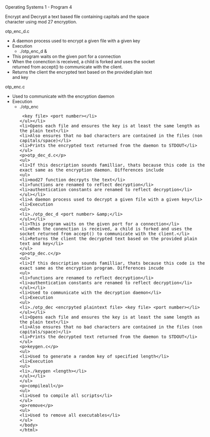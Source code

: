 Operating Systems 1 - Program 4

Encrypt and Decrypt a text based file containing capitals and the space character
using mod 27 encryption.


otp_enc_d.c
 - A daemon process used to encrypt a given file with a given key
 - Execution
   - ./otp_enc_d <port number> &
 - This program waits on the given port for a connection
 - When the conenction is received, a child is forked and uses the socket returned from accept() to communicate with the client.
 - Returns the client the encrypted text based on the provided plain text and key


otp_enc.c
 - Used to communicate with the encryption daemon
 - Execution
   - ./otp_enc <plaintext file> <key file> <port number>
 - Opens each file and ensures the key is at least the same length as the plain text
 - Also ensures that no bad characters are contained in the files (non capitals/space)
 - Prints the encrypted text returned from the daemon to STDOUT


otp_dec_d.c
 - If this description sounds familliar, thats because this code is the exact same as the encryption daemon. Differences include
   - mod27 function decrpyts the text
   - functions are renamed to reflect decryption
   - authentication constants are renamed to reflect decryption
 - A daemon process used to decrypt a given file with a given key
 - Execution
   - ./otp_dec_d <port number> &
 - This program waits on the given port for a connection
 - When the conenction is received, a child is forked and uses the socket returned from accept() to communicate with the client.
 - Returns the client the decrypted text based on the provided plain text and key


otp_dec.c
 - If this description sounds familliar, thats because this code is the exact same as the encryption program. Differences incude
   - functions are renamed to reflect decryption
   - authentication constants are renamed to reflect decryption
 - Used to communicate with the decryption daemon
 - Execution
   - ./otp_dec <encrpyted plaintext file> <key file> <port number>
 - Opens each file and ensures the key is at least the same length as the plain text
 - Also ensures that no bad characters are contained in the files (non capitals/space)
 - Prints the decrypted text returned from the daemon to STDOUT

keygen.c
 - Used to generate a random key of specified length
 - Execution
   - ./keygen <length>

compileall
 - Used to compile all scripts

remove
 - Used to remove all executables
